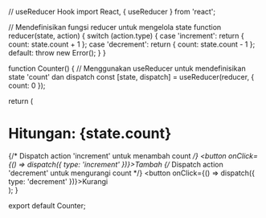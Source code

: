 // useReducer Hook
import React, { useReducer } from 'react';

// Mendefinisikan fungsi reducer untuk mengelola state
function reducer(state, action) {
  switch (action.type) {
    case 'increment':
      return { count: state.count + 1 };
    case 'decrement':
      return { count: state.count - 1 };
    default:
      throw new Error();
  }
}

function Counter() {
  // Menggunakan useReducer untuk mendefinisikan state 'count' dan dispatch
  const [state, dispatch] = useReducer(reducer, { count: 0 });

  return (
    <div>
      <h1>Hitungan: {state.count}</h1>
      {/* Dispatch action 'increment' untuk menambah count */}
      <button onClick={() => dispatch({ type: 'increment' })}>Tambah</button>
      {/* Dispatch action 'decrement' untuk mengurangi count */}
      <button onClick={() => dispatch({ type: 'decrement' })}>Kurangi</button>
    </div>
  );
}

export default Counter;